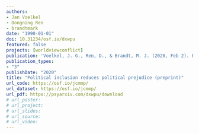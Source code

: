```yaml
---
authors:
- Jan Voelkel
- Dongning Ren
- brandtmark
date: "1990-01-01"
doi: 10.31234/osf.io/dxwpu
featured: false
projects: [worldviewconflict]
publication: 'Voelkel, J. G., Ren, D., & Brandt, M. J. (2020, Feb 2). Political inclusion reduces political prejudice. (preprint)'
publication_types:
- "3"
publishDate: "2020"
title: "Political inclusion reduces political prejudice (preprint)"
url_code: https://osf.io/jcmmp/
url_dataset: https://osf.io/jcmmp/
url_pdf: https://psyarxiv.com/dxwpu/download
# url_poster:
# url_project:
# url_slides:
# url_source:
# url_video:
---
```


